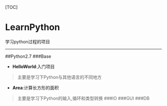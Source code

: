 [TOC]
# LearnPython

学习python过程的项目

-------------
##Python2.7
###Base
- **HelloWorld**:入门项目
>主要是学习下Python与其他语言的不同地方
- **Area**:计算长方形的面积
>主要是学习下Python的输入,循环和类型转换
###IO
###GUI
###DB
